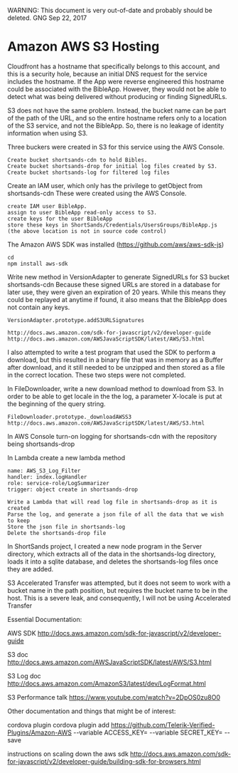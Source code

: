 WARNING: This document is very out-of-date and probably should be deleted.
GNG Sep 22, 2017


Amazon AWS S3 Hosting
=====================

Cloudfront has a hostname that specifically belongs to this account, and this is a security hole,
because an initial DNS request for the service includes the hostname.  If the App were reverse
engineered this hostname could be associated with the BibleApp. However, they would not be able
to detect what was being delivered without producing or finding SignedURLs.

S3 does not have the same problem.  Instead, the bucket name can be part of the path of the URL,
and so the entire hostname refers only to a location of the S3 service, and not the BibleApp.
So, there is no leakage of identity information when using S3.

Three buckers were created in S3 for this service using the AWS Console.

	Create bucket shortsands-cdn to hold Bibles.
	Create bucket shortsands-drop for initial log files created by S3.
	Create bucket shortsands-log for filtered log files	

Create an IAM user, which only has the privilege to getObject from shortsands-cdn
These were created using the AWS Console.

	create IAM user BibleApp.
	assign to user BibleApp read-only access to S3.
	create keys for the user BibleApp
	store these keys in ShortSands/Credentials/UsersGroups/BibleApp.js
	(the above location is not in source code control)
	
The Amazon AWS SDK was installed (https://github.com/aws/aws-sdk-js)

	cd
	npm install aws-sdk
	
Write new method in VersionAdapter to generate SignedURLs for S3 bucket shortsands-cdn
Because these signed URLs are stored in a database for later use, they were given an
expiration of 20 years.  While this means they could be replayed at anytime if found,
it also means that the BibleApp does not contain any keys.

	VersionAdapter.prototype.addS3URLSignatures
	
	http://docs.aws.amazon.com/sdk-for-javascript/v2/developer-guide
	http://docs.aws.amazon.com/AWSJavaScriptSDK/latest/AWS/S3.html
	
I also attempted to write a test program that used the SDK to perform a download,
but this resulted in a binary file that was in memory as a Buffer after download,
and it still needed to be unzipped and then stored as a file in the correct location.
These two steps were not completed.
	
In FileDownloader, write a new download method to download from S3.  In order to 
be able to get locale in the the log, a parameter X-locale is put at the beginning
of the query string.

	FileDownloader.prototype._downloadAWSS3
	http://docs.aws.amazon.com/AWSJavaScriptSDK/latest/AWS/S3.html
	
In AWS Console turn-on logging for shortsands-cdn with the repository being shortsands-drop

In Lambda create a new lambda method

	name: AWS_S3_Log_Filter
	handler: index.logHandler
	role: service-role/LogSummarizer
	trigger: object create in shortsands-drop
	
	Write a Lambda that will read log file in shortsands-drop as it is created
	Parse the log, and generate a json file of all the data that we wish to keep
	Store the json file in shortsands-log
	Delete the shortsands-drop file
	
In ShortSands project, I created a new node program in the Server directory, which
extracts all of the data in the shortsands-log directory, loads it into a sqlite
database, and deletes the shortsands-log files once they are added.

S3 Accelerated Transfer was attempted, but it does not seem to work with a bucket
name in the path position, but requires the bucket name to be in the host.  This
is a severe leak, and consequently, I will not be using Accelerated Transfer




Essential Documentation:

AWS SDK
http://docs.aws.amazon.com/sdk-for-javascript/v2/developer-guide

S3 doc
http://docs.aws.amazon.com/AWSJavaScriptSDK/latest/AWS/S3.html

S3 Log doc
http://docs.aws.amazon.com/AmazonS3/latest/dev/LogFormat.html

S3 Performance talk
https://www.youtube.com/watch?v=2DpOS0zu8O0

Other documentation and things that might be of interest:

cordova plugin
cordova plugin add https://github.com/Telerik-Verified-Plugins/Amazon-AWS --variable ACCESS_KEY=<your Access Key> --variable SECRET_KEY=<your Secret Key> --save

instructions on scaling down the aws sdk
http://docs.aws.amazon.com/sdk-for-javascript/v2/developer-guide/building-sdk-for-browsers.html








	
	